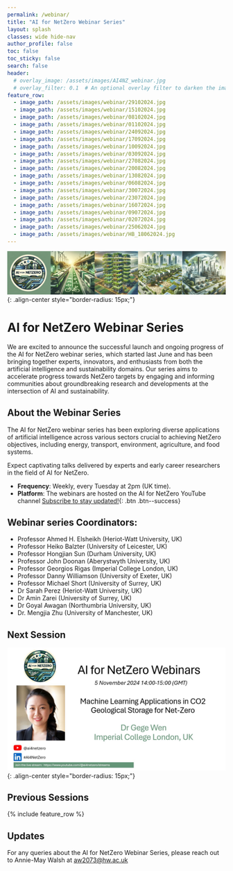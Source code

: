 ```yaml
---
permalink: /webinar/
title: "AI for NetZero Webinar Series"
layout: splash
classes: wide hide-nav
author_profile: false
toc: false
toc_sticky: false
search: false
header:
  # overlay_image: /assets/images/AI4NZ_webinar.jpg
  # overlay_filter: 0.1  # An optional overlay filter to darken the image (value is between 0 and 1)
feature_row:
  - image_path: /assets/images/webinar/29102024.jpg
  - image_path: /assets/images/webinar/15102024.jpg
  - image_path: /assets/images/webinar/08102024.jpg
  - image_path: /assets/images/webinar/01102024.jpg
  - image_path: /assets/images/webinar/24092024.jpg
  - image_path: /assets/images/webinar/17092024.jpg
  - image_path: /assets/images/webinar/10092024.jpg
  - image_path: /assets/images/webinar/03092024.jpg
  - image_path: /assets/images/webinar/27082024.jpg
  - image_path: /assets/images/webinar/20082024.jpg
  - image_path: /assets/images/webinar/13082024.jpg
  - image_path: /assets/images/webinar/06082024.jpg
  - image_path: /assets/images/webinar/30072024.jpg
  - image_path: /assets/images/webinar/23072024.jpg
  - image_path: /assets/images/webinar/16072024.jpg
  - image_path: /assets/images/webinar/09072024.jpg
  - image_path: /assets/images/webinar/02072024.jpg
  - image_path: /assets/images/webinar/25062024.jpg
  - image_path: /assets/images/webinar/HB_18062024.jpg
---
```



![image-center](/assets/images/AI4NZ_webinar.jpg){: .align-center style="border-radius: 15px;"}
# AI for NetZero Webinar Series

We are excited to announce the successful launch and ongoing progress of the AI for NetZero webinar series, which started last June and has been bringing together experts, innovators, and enthusiasts from both the artificial intelligence and sustainability domains. Our series aims to accelerate progress towards NetZero targets by engaging and informing communities about groundbreaking research and developments at the intersection of AI and sustainability. 

## About the Webinar Series 
The AI for NetZero webinar series has been exploring diverse applications of artificial intelligence across various sectors crucial to achieving NetZero objectives, including energy, transport, environment, agriculture, and food systems. 

Expect captivating talks delivered by experts and early career researchers in the field of AI for NetZero.

- **Frequency**: Weekly, every Tuesday at 2pm (UK time).
- **Platform**: The webinars are hosted on the AI for NetZero YouTube channel [Subscribe to stay updated!](https://www.youtube.com/@ai4netzero?sub_confirmation=1){: .btn .btn--success}

## Webinar series Coordinators:
- Professor Ahmed H. Elsheikh (Heriot-Watt University, UK)
- Professor Heiko Balzter (University of Leicester, UK)
- Professor Hongjian Sun (Durham University, UK)
- Professor John Doonan (Aberystwyth University, UK)
- Professor Georgios Rigas (Imperial College London, UK)
- Professor Danny Williamson (University of Exeter, UK)
- Professor Michael Short (University of Surrey, UK)
- Dr Sarah Perez (Heriot-Watt University, UK)
- Dr Amin Zarei (University of Surrey, UK)
- Dr Goyal Awagan (Northumbria University, UK) 
- Dr. Mengjia Zhu (University of Manchester, UK) 

## Next Session
![image-center](/assets/images/webinar/05112024.jpg){: .align-center style="border-radius: 15px;"}

## Previous Sessions
{% include feature_row %}

## Updates 
<!-- Keep an eye out for further updates and exciting speaker announcements! 
 -->
For any queries about the AI for NetZero Webinar Series, please reach out to Annie-May Walsh at  [aw2073@hw.ac.uk](mailto:aw2073@hw.ac.uk)

